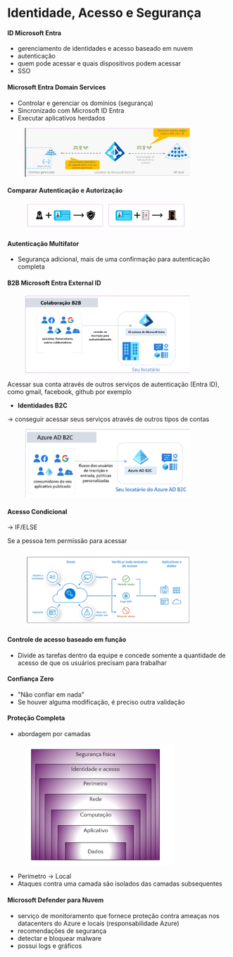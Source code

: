 # Identidade, Acesso e Segurança

#### ID Microsoft Entra

* gerenciamento de identidades e acesso baseado em nuvem
* autenticação
* quem pode acessar e quais dispositivos podem acessar
* SSO

#### Microsoft Entra Domain Services

* Controlar e gerenciar os domínios (segurança)
* Sincronizado com Microsoft ID Entra
* Executar aplicativos herdados

<figure><img src="../.gitbook/assets/image (5).png" alt="" width="375"><figcaption></figcaption></figure>

#### Comparar Autenticação e Autorização

<figure><img src="../.gitbook/assets/image (6).png" alt="" width="375"><figcaption></figcaption></figure>

#### Autenticação Multifator

* Segurança adicional, mais de uma confirmação para autenticação completa



#### B2B Microsoft Entra External ID

<figure><img src="../.gitbook/assets/image (7).png" alt="" width="375"><figcaption></figcaption></figure>

Acessar sua conta através de outros serviços de autenticação (Entra ID), como gmail, facebook, github por exemplo

* **Identidades B2C**

\-> conseguir acessar seus serviços através de outros tipos de contas

<figure><img src="../.gitbook/assets/image (8).png" alt="" width="375"><figcaption></figcaption></figure>

#### Acesso Condicional

\-> IF/ELSE

Se a pessoa tem permissão para acessar

<figure><img src="../.gitbook/assets/image (9).png" alt="" width="375"><figcaption></figcaption></figure>

#### Controle de acesso baseado em função

* Divide as tarefas dentro da equipe e concede somente a quantidade de acesso de que os usuários precisam para trabalhar

#### Confiança Zero

* "Não confiar em nada"
* Se houver alguma modificação, é preciso outra validação



#### Proteção Completa

* abordagem por camadas

<figure><img src="../.gitbook/assets/image (10).png" alt="" width="340"><figcaption></figcaption></figure>

* Perímetro -> Local
* Ataques contra uma camada são isolados das camadas subsequentes

#### Microsoft Defender para Nuvem

* serviço de monitoramento que fornece proteção contra ameaças nos datacenters do Azure e locais (responsabilidade Azure)
* recomendações de segurança
* detectar e bloquear malware
* possui logs e gráficos

